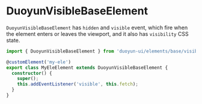 # DuoyunVisibleBaseElement

`DuoyunVisibleBaseElement` has `hidden` and `visible` event, which fire when the element enters or leaves the viewport,
and it also has `visibility` CSS state.

```ts
import { DuoyunVisibleBaseElement } from 'duoyun-ui/elements/base/visible';

@customElement('my-ele')
export class MyEleElement extends DuoyunVisibleBaseElement {
  constructor() {
    super();
    this.addEventListener('visible', this.fetch);
  }
}
```
